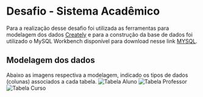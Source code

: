 # Desafio - Sistema Acadêmico
Para a realização desse desafio foi utilizada as ferramentas para modelagem dos dados [Creately](https://app.creately.com/) e para a construção da base de dados foi utilizado o MySQL Workbench disponível para download nesse link [MYSQL](https://dev.mysql.com/downloads/). <br/>

## Modelagem dos dados
Abaixo as imagens respectiva a modelagem, indicado os tipos de dados (colunas) associados a cada tabela.
![Tabela Aluno](../assets/img/aluno.png)
![Tabela Professor](../assets/img/professor.png)
![Tabela Curso](../assets/img/curso.png)

